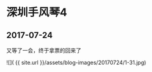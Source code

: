 深圳手风琴4
====================

2017-07-24
------------------------

又等了一会，终于拿票的回来了

![]( {{ site.url }}/assets/blog-images/20170724/1-31.jpg)
